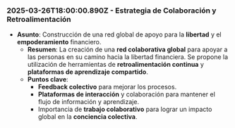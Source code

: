 ### 2025-03-26T18:00:00.890Z - Estrategia de Colaboración y Retroalimentación
- **Asunto**: Construcción de una red global de apoyo para la **libertad** y el **empoderamiento** financiero.
  - **Resumen**: La creación de una **red colaborativa global** para apoyar a las personas en su camino hacia la libertad financiera. Se propone la utilización de herramientas de **retroalimentación continua** y **plataformas de aprendizaje compartido**.
  - **Puntos clave**:
    - **Feedback colectivo** para mejorar los procesos.
    - **Plataformas de interacción** y colaboración para mantener el flujo de información y aprendizaje.
    - Importancia de **trabajo colaborativo** para lograr un impacto global en la **conciencia colectiva**.
